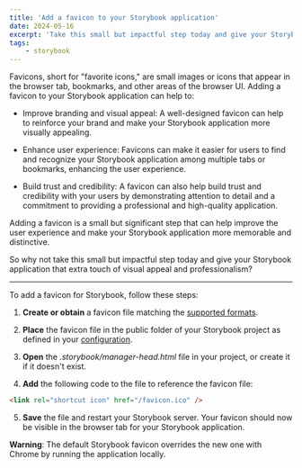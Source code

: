 ```yaml
---
title: 'Add a favicon to your Storybook application'
date: 2024-05-16
excerpt: 'Take this small but impactful step today and give your Storybook application that extra touch of visual appeal and professionalism!'
tags: 
    - storybook
---
```


Favicons, short for "favorite icons," are small images or icons that appear in the browser tab, bookmarks, and other areas of the browser UI. Adding a favicon to your Storybook application can help to:

- Improve branding and visual appeal: A well-designed favicon can help to reinforce your brand and make your Storybook application more visually appealing.

- Enhance user experience: Favicons can make it easier for users to find and recognize your Storybook application among multiple tabs or bookmarks, enhancing the user experience.

- Build trust and credibility: A favicon can also help build trust and credibility with your users by demonstrating attention to detail and a commitment to providing a professional and high-quality application.

Adding a favicon is a small but significant step that can help improve the user experience and make your Storybook application more memorable and distinctive.

So why not take this small but impactful step today and give your Storybook application that extra touch of visual appeal and professionalism?

---

To add a favicon for Storybook, follow these steps:

1. **Create or obtain** a favicon file matching the [supported formats](https://en.wikipedia.org/wiki/Favicon#Image_file_format_support).

2. **Place** the favicon file in the public folder of your Storybook project as defined in your [configuration](https://storybook.js.org/docs/react/configure/images-and-assets#serving-static-files-via-storybook-configuration).

3. **Open** the _.storybook/manager-head.html_ file in your project, or create it if it doesn't exist.

4. **Add** the following code to the file to reference the favicon file:

```html
<link rel="shortcut icon" href="/favicon.ico" />
```

5. **Save** the file and restart your Storybook server. Your favicon should now be visible in the browser tab for your Storybook application.

**Warning**: The default Storybook favicon overrides the new one with Chrome by running the application locally.
